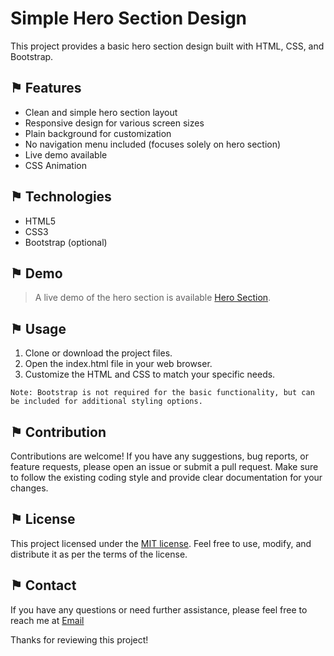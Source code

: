 # Simple Hero Section Design
This project provides a basic hero section design built with HTML, CSS, and Bootstrap.

## &#9873; Features
- Clean and simple hero section layout
- Responsive design for various screen sizes
- Plain background for customization
- No navigation menu included (focuses solely on hero section)
- Live demo available
- CSS Animation

## &#9873; Technologies
- HTML5
- CSS3
- Bootstrap (optional)

## &#9873; Demo
> A live demo of the hero section is available [Hero Section](https://arathinai.blogspot.com/).

## &#9873; Usage
1. Clone or download the project files.
2. Open the index.html file in your web browser.
3. Customize the HTML and CSS to match your specific needs.

`Note: Bootstrap is not required for the basic functionality, but can be included for additional styling options.`

## &#9873; Contribution

Contributions are welcome! If you have any suggestions, bug reports, or feature requests, please open an issue or submit a pull request. Make sure to follow the existing coding style and provide clear documentation for your changes.

## &#9873; License

This project licensed under the [MIT license](LICENSE). Feel free to use, modify, and distribute it as per the terms of the license.

## &#9873; Contact

If you have any questions or need further assistance, please feel free to reach me at [Email](mailto:resulttext)

Thanks for reviewing this project!
